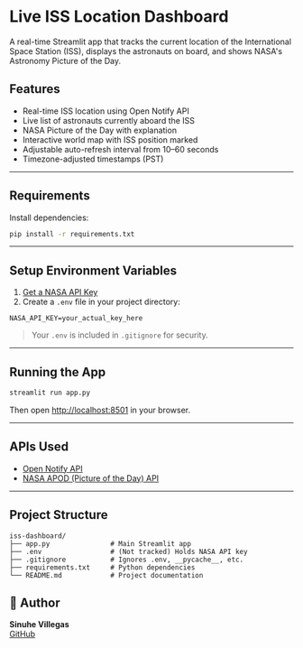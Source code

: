 # Live ISS Location Dashboard

A real-time Streamlit app that tracks the current location of the International Space Station (ISS), displays the astronauts on board, and shows NASA's Astronomy Picture of the Day.

## Features

- Real-time ISS location using Open Notify API
- Live list of astronauts currently aboard the ISS
- NASA Picture of the Day with explanation
- Interactive world map with ISS position marked
- Adjustable auto-refresh interval from 10–60 seconds
- Timezone-adjusted timestamps (PST)

---

## Requirements

Install dependencies:

```bash
pip install -r requirements.txt
```

---

## Setup Environment Variables

1. [Get a NASA API Key](https://api.nasa.gov/)
2. Create a `.env` file in your project directory:

```
NASA_API_KEY=your_actual_key_here
```

> Your `.env` is included in `.gitignore` for security.

---

##  Running the App

```bash
streamlit run app.py
```

Then open [http://localhost:8501](http://localhost:8501) in your browser.

---

##  APIs Used

- [Open Notify API](http://open-notify.org/Open-Notify-API/)
- [NASA APOD (Picture of the Day) API](https://api.nasa.gov/)

---

## Project Structure

```
iss-dashboard/
├── app.py               # Main Streamlit app
├── .env                 # (Not tracked) Holds NASA API key
├── .gitignore           # Ignores .env, __pycache__, etc.
├── requirements.txt     # Python dependencies
└── README.md            # Project documentation
```

## 🧠 Author

**Sinuhe Villegas**  
[GitHub](https://github.com/sinuhevillegas)
